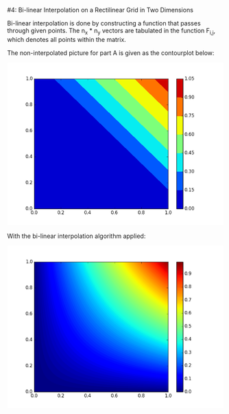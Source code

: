 #4: Bi-linear Interpolation on a Rectilinear Grid in Two Dimensions

Bi-linear interpolation is done by constructing a function that passes through given points. The n<sub>x</sub> * n<sub>y</sub> vectors are tabulated in the function F<sub>i,j</sub>, which denotes all points within the matrix.

The non-interpolated picture for part A is given as the contourplot below:

![alt tag](https://github.com/carlegroen/numericalmethods/raw/master/exam/noninterpolated.png)

With the bi-linear interpolation algorithm applied:

![alt tag](https://github.com/carlegroen/numericalmethods/raw/master/exam/interpolated.png)
